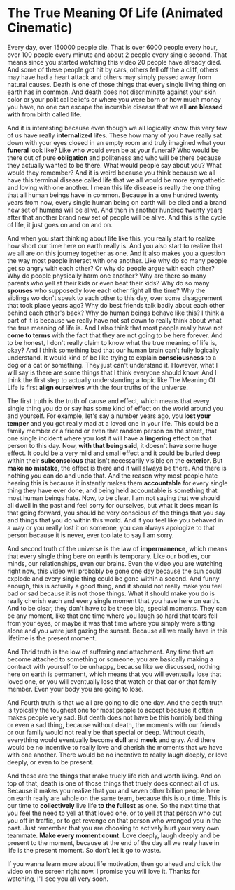 # The True Meaning Of Life (Animated Cinematic)

Every day, over 150000 people die. That is over 6000 people every hour, over 100 people every minute and about 2 people every single second. That means since you started watching this video 20 people have already died. And some of these people got hit by cars, others fell off the a cliff, others may have had a heart attack and others may simply passed away from natural causes. Death is one of those things that every single living thing on earth has in common. And death does not discriminate against your skin color or your political beliefs or where you were born or how much money you have, no one can escape the incurable disease that we all **are blessed with** from birth called life. 

And it is interesting because even though we all logically know this very few of us have really **internalized** lifes. These how many of you have really sat down with your eyes closed in an empty room and truly imagined what your **funeral** look like? Like who would even be at your funeral? Who would be there out of pure **obligation** and politeness and who will be there because they actually wanted to be there. What would people say about you? What would they remember? And it is weird because you think because we all have this terminal disease called life that we all would be more sympathetic and loving with one another. I mean this life disease is really the one thing that all human beings have in common. Because in a one hundred twenty years from now, every single human being on earth will be died and a brand new set of humans will be alive. And then in another hundred twenty years after that another brand new set of people will be alive. And this is the cycle of life, it just goes on and on and on.

And when you start thinking about life like this, you really start to realize how short our time here on earth really is. And you also start to realize that we all are on this journey together as one. And it also makes you a question the way most people interact with one another. Like why do so many people get so angry with each other? Or why do people argue with each other? Why do people physically harm one another? Why are there so many parents who yell at their kids or even beat their kids? Why do so many **spouses** who supposedly love each other fight all the time? Why the siblings wo don't speak to each other to this day, over some disaggrement that took place years ago? Why do best friends talk badly about each other behind each other's back? Why do human beings behave like this? I think a part of it is because we really have not sat down to really think about what the true meaning of life is. And I also think that most people really have not **come to terms** with the fact that they are not going to be here forever. And to be honest, I don't really claim to know what the true meaning of life is, okay? And I think something bad that our human brain can't fully logically understand. It would kind of be like trying to explain **consciousness** to a dog or a cat or something. They just can't understand it. However, what I will say is there are some things that I think everyone should know. And I think the first step to actually understanding a topic like The Meaning Of Life is first **align ourselves** with the four truths of the universe.

The first truth is the truth of cause and effect, which means that every single thing you do or say has some kind of effect on the world around you and yourself. For example, let's say a number years ago, you **lost your temper** and you got really mad at a loved one in your life. This could be a family member or a friend or even that random person on the street, that one single incident where you lost it will have a **lingering** effect on that person to this day. Now, **with that being said**, it doesn't have some huge effect. It could be a very mild and small effect and it could be buried deep within their **subconscious** that isn't necessarily visible on the **exterior**. But **make no mistake**, the effect is there and it will always be there. And there is nothing you can do and undo that. And the reason why most people hate hearing this is because it instantly makes them **accountable** for every single thing they have ever done, and being held accountable is something that most human beings hate. Now, to be clear, I am not saying that we should all dwell in the past and feel sorry for ourselves, but what it does mean is that going forward, you should be very conscious of the things that you say and things that you do within this world. And if you feel like you behaved in a way or you really lost it on someone, you can always apologize to that person because it is never, ever too late to say I am sorry.

And second truth of the universe is the law of **impermanence**, which means that every single thing bere on earth is temporary. Like our bodies, our minds, our relationships, even our brains. Even the video you are watching right now, this video will probably be gone one day because the sun could explode and every single thing could be gone within a second. And funny enough, this is actually a good thing, and it should not really make you feel bad or sad because it is not those things. What it should make you do is really cherish each and every single moment that you have here on earth. And to be clear, they don't have to be these big, special moments. They can be any moment, like that one time where you laugh so hard that tears fell from your eyes, or maybe it was that time where you simply were sitting alone and you were just gazing the sunset. Because all we really have in this lifetime is the present moment.

And Thrid truth is the low of suffering and attachment. Any time that we become attached to something or someone, you are basically making a contract with yourself to be unhappy, because like we discussed, nothing here on earth is permanent, which means that you will eventually lose that loved one, or you will eventually lose that watch or that car or that family member. Even your body you are going to lose.

And Fourth truth is that we all are going to die one day. And the death truth is typically the toughest one for most people to accept because it often makes people very sad. But death does not have be this horribly bad thing or even a sad thing, because without death, the moments with our friends or our family would not really be that special or deep. Without death, everything would eventually become **dull** and **meek** and gray. And there would be no incentive to really love and cherish the moments that we have with one another. There would be no incentive to really laugh deeply, or love deeply, or even to be present. 

And these are the things that make truely life rich and worth living. And on top of that, death is one of those things that truely does connect all of us. Because it makes you realize that you and seven other billion people here on earth really are whole on the same team, because this is our time. This is our time to **collectively** live life **to the fullest** as one. So the next time that you feel the need to yell at that loved one, or to yell at that person who cut you off in traffic, or to get revenge on that person who wronged you in the past. Just remember that you are choosing to actively hurt your very own teammate. **Make every moment count**. Love deeply, laugh deeply and be present to the moment, because at the end of the day all we realy have in life is the present moment. So don't let it go to waste.

If you wanna learn more about life motivation, then go ahead and click the video on the screen right now. I promise you will love it. Thanks for watching, I'll see you all very soon.